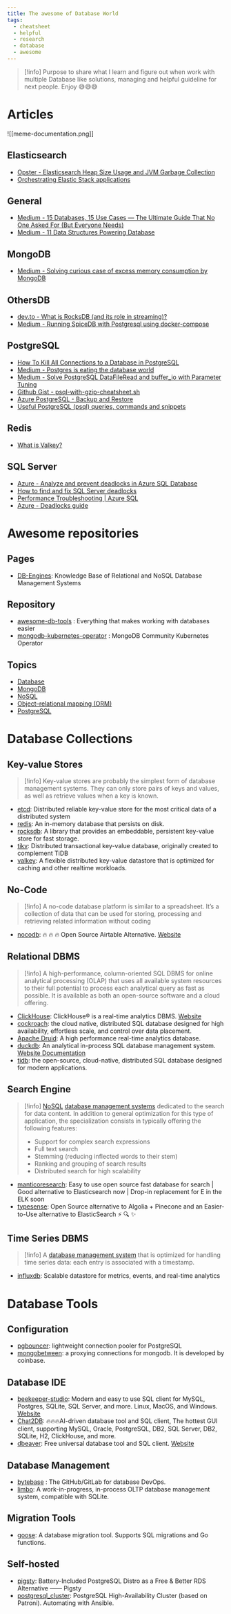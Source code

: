 ```yaml
---
title: The awesome of Database World
tags:
  - cheatsheet
  - helpful
  - research
  - database
  - awesome
---
```


>[!info]
>Purpose to share what I learn and figure out when work with multiple Database like solutions, managing and helpful guideline for next people. Enjoy 😅😅😅
# Articles

![[meme-documentation.png]]

## Elasticsearch

- [Opster - Elasticsearch Heap Size Usage and JVM Garbage Collection](https://opster.com/guides/elasticsearch/capacity-planning/elasticsearch-heap-size-usage/)
- [Orchestrating Elastic Stack applications](https://www.elastic.co/guide/en/cloud-on-k8s/current/k8s-orchestrating-elastic-stack-applications.html)
## General

- [Medium - 15 Databases, 15 Use Cases — The Ultimate Guide That No One Asked For (But Everyone Needs)](https://medium.com/gitconnected/15-databases-15-use-cases-the-ultimate-guide-that-no-one-asked-for-but-everyone-needs-47ca4009be78)
- [Medium - 11 Data Structures Powering Database](https://medium.com/gitconnected/11-data-structures-powering-database-51fc4691fcf7)
## MongoDB

- [Medium - Solving curious case of excess memory consumption by MongoDB](https://tech.oyorooms.com/mongodb-out-of-memory-kill-process-mongodb-using-too-much-memory-solved-44e9ae577bed)
## OthersDB

- [dev.to - What is RocksDB (and its role in streaming)?](https://dev.to/mrkandreev/what-is-rocksdb-and-its-role-in-streaming-3bla)
- [Medium - Running SpiceDB with Postgresql using docker-compose](https://akoserwal.medium.com/running-spicedb-with-postgresql-using-docker-compose-cc7ee999da73)
## PostgreSQL

- [How To Kill All Connections to a Database in PostgreSQL](https://www.dbvis.com/thetable/how-to-kill-all-connections-to-a-database-in-postgresql/)
- [Medium - Postgres is eating the database world](https://medium.com/@fengruohang/postgres-is-eating-the-database-world-157c204dcfc4)
- [Medium - Solve PostgreSQL DataFileRead and buffer_io with Parameter Tuning](https://medium.com/@Monika_Yadav/solve-postgresql-datafileread-and-buffer-io-with-parameter-tuning-72c8a3d0c5be)
- [Github Gist - psql-with-gzip-cheatsheet.sh](https://gist.github.com/brock/7a7a70300096632cec30)
- [Azure PostgreSQL - Backup and Restore](https://learn.microsoft.com/en-us/azure/postgresql/flexible-server/concepts-backup-restore)
- [Useful PostgreSQL (psql) queries, commands and snippets](https://codefibershq.com/blog/useful-postgresql-pgsql-queries-commands-and-snippets)
## Redis

- [What is Valkey?](https://redis.io/blog/what-is-valkey/)
## SQL Server

- [Azure - Analyze and prevent deadlocks in Azure SQL Database](https://learn.microsoft.com/en-us/azure/azure-sql/database/analyze-prevent-deadlocks?view=azuresql&tabs=ring-buffer)
- [How to find and fix SQL Server deadlocks](https://www.site24x7.com/learn/resolve-sql-server-deadlocks.html#:~:text=A%20Microsoft%20SQL%20Server%20deadlock,cancel%20one%20of%20the%20processes.)
- [Performance Troubleshooting | Azure SQL](https://www.youtube.com/playlist?list=PLlrxD0HtieHgDkZ84FfCSDLBcJmUn8ktU)
- [Azure - Deadlocks guide](https://learn.microsoft.com/en-us/sql/relational-databases/sql-server-deadlocks-guide?view=sql-server-ver16)

# Awesome repositories

## Pages

- [DB-Engines](https://db-engines.com/en/): Knowledge Base of Relational and NoSQL Database Management Systems
## Repository

- [awesome-db-tools](https://github.com/mgramin/awesome-db-tools) : Everything that makes working with databases easier
- [mongodb-kubernetes-operator](https://github.com/mongodb/mongodb-kubernetes-operator) : MongoDB Community Kubernetes Operator
## Topics

- [Database](https://github.com/topics/database)
- [MongoDB](https://github.com/topics/mongodb)
- [NoSQL](https://github.com/topics/nosql)
- [Object–relational mapping (ORM)](https://github.com/topics/orm)
- [PostgreSQL](https://github.com/topics/postgresql)
# Database Collections

## Key-value Stores

>[!info]
>Key-value stores are probably the simplest form of database management systems. They can only store pairs of keys and values, as well as retrieve values when a key is known.

- [etcd](https://github.com/etcd-io/etcd): Distributed reliable key-value store for the most critical data of a distributed system
- [redis](https://github.com/redis/redis): An in-memory database that persists on disk.
- [rocksdb](https://github.com/facebook/rocksdb): A library that provides an embeddable, persistent key-value store for fast storage.
- [tikv](https://github.com/tikv/tikv): Distributed transactional key-value database, originally created to complement TiDB
- [valkey](https://github.com/valkey-io/valkey): A flexible distributed key-value datastore that is optimized for caching and other realtime workloads.
## No-Code

>[!info]
>A no-code database platform is similar to a spreadsheet. It’s a collection of data that can be used for storing, processing and retrieving related information without coding

- [nocodb](https://github.com/nocodb/nocodb): 🔥 🔥 🔥 Open Source Airtable Alternative. [Website](https://nocodb.com/)
## Relational DBMS

>[!info]
>A high-performance, column-oriented SQL DBMS for online analytical processing (OLAP) that uses all available system resources to their full potential to process each analytical query as fast as possible. It is available as both an open-source software and a cloud offering.

- [ClickHouse](https://github.com/ClickHouse/ClickHouse): ClickHouse® is a real-time analytics DBMS. [Website](https://clickhouse.com/)
- [cockroach](https://github.com/cockroachdb/cockroach): the cloud native, distributed SQL database designed for high availability, effortless scale, and control over data placement.
- [Apache Druid](https://github.com/apache/druid): A high performance real-time analytics database.
- [duckdb](https://github.com/duckdb/duckdb): An analytical in-process SQL database management system. [Website Documentation](https://duckdb.org/docs/)
- [tidb](https://github.com/pingcap/tidb): the open-source, cloud-native, distributed SQL database designed for modern applications.
## Search Engine

>[!info]
>[NoSQL](https://db-engines.com/en/article/NoSQL) [database management systems](https://db-engines.com/en/article/Database+Management+System) dedicated to the search for data content. In addition to general optimization for this type of application, the specialization consists in typically offering the following features:
>- Support for complex search expressions
>- Full text search
>- Stemming (reducing inflected words to their stem)
>- Ranking and grouping of search results
>- Distributed search for high scalability

- [manticoresearch](https://github.com/manticoresoftware/manticoresearch): Easy to use open source fast database for search | Good alternative to Elasticsearch now | Drop-in replacement for E in the ELK soon
- [typesense](https://github.com/typesense/typesense): Open Source alternative to Algolia + Pinecone and an Easier-to-Use alternative to ElasticSearch ⚡ 🔍 ✨
## Time Series DBMS

>[!info]
>A [database management system](https://db-engines.com/en/article/Database+Management+System) that is optimized for handling time series data: each entry is associated with a timestamp.

- [influxdb](https://github.com/influxdata/influxdb): Scalable datastore for metrics, events, and real-time analytics
# Database Tools
## Configuration

- [pgbouncer](https://github.com/pgbouncer/pgbouncer): lightweight connection pooler for PostgreSQL
- [mongobetween](https://github.com/coinbase/mongobetween): a proxying connections for mongodb. It is developed by coinbase.

## Database IDE

- [beekeeper-studio](https://github.com/beekeeper-studio/beekeeper-studio): Modern and easy to use SQL client for MySQL, Postgres, SQLite, SQL Server, and more. Linux, MacOS, and Windows. [Website](https://www.beekeeperstudio.io/)
- [Chat2DB](https://github.com/CodePhiliaX/Chat2DB): 🔥🔥🔥AI-driven database tool and SQL client, The hottest GUI client, supporting MySQL, Oracle, PostgreSQL, DB2, SQL Server, DB2, SQLite, H2, ClickHouse, and more.
- [dbeaver](https://github.com/dbeaver/dbeaver): Free universal database tool and SQL client. [Website](https://dbeaver.io/)
## Database Management

- [bytebase](https://github.com/bytebase/bytebase) : The GitHub/GitLab for database DevOps.
- [limbo](https://github.com/tursodatabase/limbo): A work-in-progress, in-process OLTP database management system, compatible with SQLite.
## Migration Tools

- [goose](https://github.com/pressly/goose): A database migration tool. Supports SQL migrations and Go functions.
## Self-hosted

- [pigsty](https://github.com/Vonng/pigsty): Battery-Included PostgreSQL Distro as a Free & Better RDS Alternative —— Pigsty
- [postgresql_cluster](https://github.com/vitabaks/postgresql_cluster): PostgreSQL High-Availability Cluster (based on Patroni). Automating with Ansible.

